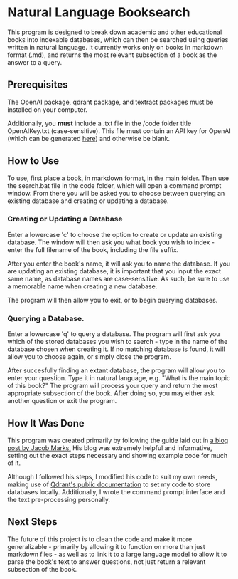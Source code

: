 # Natural Language Booksearch

This program is designed to break down academic and other educational books into indexable databases, which can then be searched using queries written in natural language. It currently works only on books in markdown format (.md), and returns the most relevant subsection of a book as the answer to a query.

## Prerequisites

The OpenAI package, qdrant package, and textract packages must be installed on your computer.

Additionally, you **must** include a .txt file in the /code folder title OpenAIKey.txt (case-sensitive). This file must contain an API key for OpenAI (which can be generated [here](https://platform.openai.com/account/api-keys)) and otherwise be blank.

## How to Use

To use, first place a book, in markdown format, in the main folder. Then use the search.bat file in the code folder, which will open a command prompt window. From there you will be asked you to choose between querying an existing database and creating or updating a database.

### Creating or Updating a Database

Enter a lowercase 'c' to choose the option to create or update an existing database. The window will then ask you what book you wish to index - enter the full filename of the book, including the file suffix.

After you enter the book's name, it will ask you to name the database. If you are updating an existing database, it is important that you input the exact same name, as database names are case-sensitive. As such, be sure to use a memorable name when creating a new database.

The program will then allow you to exit, or to begin querying databases.

### Querying a Database.

Enter a lowercase 'q' to query a database. The program will first ask you which of the stored databases you wish to saerch - type in the name of the database chosen when creating it. If no matching database is found, it will allow you to choose again, or simply close the program.

After succesfully finding an extant database, the program will allow you to enter your question. Type it in natural language, e.g. "What is the main topic of this book?" The program will process your query and return the most appropriate subsection of the book. After doing so, you may either ask another question or exit the program.

## How It Was Done

This program was created primarily by following the guide laid out in [a blog post by Jacob Marks.](https://towardsdatascience.com/how-i-turned-my-companys-docs-into-a-searchable-database-with-openai-4f2d34bd8736) His blog was extremely helpful and informative, setting out the exact steps necessary and showing example code for much of it.

Although I followed his steps, I modified his code to suit my own needs, making use of [Qdrant's public documentation](https://qdrant.tech/documentation/) to set my code to store databases locally. Additionally, I wrote the command prompt interface and the text pre-processing personally.

## Next Steps

The future of this project is to clean the code and make it more generalizable - primarily by allowing it to function on more than just markdown files - as well as to link it to a large language model to allow it to parse the book's text to answer questions, not just return a relevant subsection of the book.